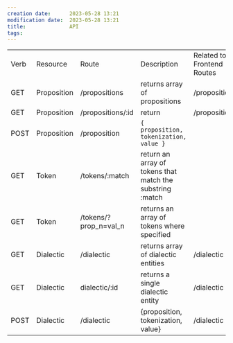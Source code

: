 ```yaml
---
creation date:		2023-05-28 13:21
modification date:	2023-05-28 13:21
title: 				API
tags:
---
```


|      |             |                       |                                                           |                            |
| ---- | ----------- | --------------------- | --------------------------------------------------------- | -------------------------- |
| Verb | Resource    | Route                 | Description                                               | Related to Frontend Routes |
| GET  | Proposition | /propositions         | returns array of propositions                             | /propositions/:id          |
| GET  | Proposition | /propositions/:id     | return                                                    | /propositions/:id          |
| POST | Proposition | /proposition          | `{ proposition, tokenization, value }`                    |                            |
| GET  | Token       | /tokens/:match        | return an array of tokens that match the substring :match |                            |
| GET  | Token       | /tokens/?prop_n=val_n | returns an array of tokens where specified                |                            |
| GET  | Dialectic   | /dialectic            | returns array of dialectic entities                       | /dialectic                 |
| GET  | Dialectic   | dialectic/:id         | returns a single dialectic entity                         | /dialectic                 |
| POST | Dialectic   | /dialectic            | {proposition, tokenization, value}                        | /dialectic                 |
